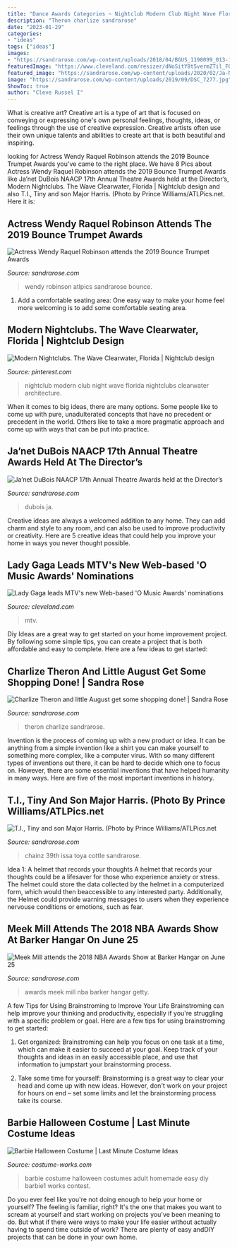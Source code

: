 ```yaml
---
title: "Dance Awards Categories ~ Nightclub Modern Club Night Wave Florida Nightclubs Clearwater Architecture"
description: "Theron charlize sandrarose"
date: "2023-01-29"
categories:
- "ideas"
tags: ["ideas"]
images:
- "https://sandrarose.com/wp-content/uploads/2018/04/BGUS_1198099_013-1000x1500.jpg"
featuredImage: "https://www.cleveland.com/resizer/dNoSitY8t5vermZTil_FQTZ4l6M=/1280x0/smart/advancelocal-adapter-image-uploads.s3.amazonaws.com/image.cleveland.com/home/cleve-media/width2048/img/ent_impact_music/photo/lady-gaga-5b209d48d1d54c18.jpg"
featured_image: "https://sandrarose.com/wp-content/uploads/2020/02/Ja-Net-Dubois-wenn1145273-762x1500.jpg"
image: "https://sandrarose.com/wp-content/uploads/2019/09/DSC_7277.jpg"
ShowToc: true
author: "Cleve Russel I"
---
```



What is creative art?
Creative art is a type of art that is focused on conveying or expressing one's own personal feelings, thoughts, ideas, or feelings through the use of creative expression. Creative artists often use their own unique talents and abilities to create art that is both beautiful and inspiring.

	

		
looking for Actress Wendy Raquel Robinson attends the 2019 Bounce Trumpet Awards you've came to the right place. We have 8 Pics about Actress Wendy Raquel Robinson attends the 2019 Bounce Trumpet Awards like Ja’net DuBois NAACP 17th Annual Theatre Awards held at the Director’s, Modern Nightclubs. The Wave Clearwater, Florida | Nightclub design and also T.I., Tiny and son Major Harris. (Photo by Prince Williams/ATLPics.net. Here it is:
		
    
## Actress Wendy Raquel Robinson Attends The 2019 Bounce Trumpet Awards

<img loading=lazy src="https://sandrarose.com/wp-content/uploads/2019/01/PAW_4558.jpg" onerror="this.onerror=null;this.src='https://tse4.mm.bing.net/th?id=OIP.sI9B8EUSyx4u3zbJKh_avQHaK0&amp;pid=15.1';" alt="Actress Wendy Raquel Robinson attends the 2019 Bounce Trumpet Awards">

_Source: sandrarose.com_

>wendy robinson atlpics sandrarose bounce. 

	

1. Add a comfortable seating area: One easy way to make your home feel more welcoming is to add some comfortable seating area.

    
## Modern Nightclubs. The Wave Clearwater, Florida | Nightclub Design

<img loading=lazy src="https://i.pinimg.com/736x/7a/6c/f6/7a6cf6aac5716fec940048c6b587deca--the-wave-nightclub.jpg" onerror="this.onerror=null;this.src='https://tse3.mm.bing.net/th?id=OIP.A3ppey_Q8IF3WeioFFj8_gEsDL&amp;pid=15.1';" alt="Modern Nightclubs. The Wave Clearwater, Florida | Nightclub design">

_Source: pinterest.com_

>nightclub modern club night wave florida nightclubs clearwater architecture. 

	

When it comes to big ideas, there are many options. Some people like to come up with pure, unadulterated concepts that have no precedent or precedent in the world. Others like to take a more pragmatic approach and come up with ways that can be put into practice. 

    
## Ja’net DuBois NAACP 17th Annual Theatre Awards Held At The Director’s

<img loading=lazy src="https://sandrarose.com/wp-content/uploads/2020/02/Ja-Net-Dubois-wenn1145273-762x1500.jpg" onerror="this.onerror=null;this.src='https://tse1.mm.bing.net/th?id=OIP.71pYVrh86TJqrCr56FZs_gHaOl&amp;pid=15.1';" alt="Ja’net DuBois NAACP 17th Annual Theatre Awards held at the Director’s">

_Source: sandrarose.com_

>dubois ja. 

	

Creative ideas are always a welcomed addition to any home. They can add charm and style to any room, and can also be used to improve productivity or creativity. Here are 5 creative ideas that could help you improve your home in ways you never thought possible.

    
## Lady Gaga Leads MTV&#039;s New Web-based &#039;O Music Awards&#039; Nominations

<img loading=lazy src="https://www.cleveland.com/resizer/dNoSitY8t5vermZTil_FQTZ4l6M=/1280x0/smart/advancelocal-adapter-image-uploads.s3.amazonaws.com/image.cleveland.com/home/cleve-media/width2048/img/ent_impact_music/photo/lady-gaga-5b209d48d1d54c18.jpg" onerror="this.onerror=null;this.src='https://tse2.mm.bing.net/th?id=OIP.tVmcRz53UyxolqES1KCZQAHaKc&amp;pid=15.1';" alt="Lady Gaga leads MTV&#039;s new Web-based &#039;O Music Awards&#039; nominations">

_Source: cleveland.com_

>mtv. 

	

Diy Ideas are a great way to get started on your home improvement project. By following some simple tips, you can create a project that is both affordable and easy to complete. Here are a few ideas to get started: 

    
## Charlize Theron And Little August Get Some Shopping Done! | Sandra Rose

<img loading=lazy src="https://sandrarose.com/wp-content/uploads/2018/04/BGUS_1198099_013-1000x1500.jpg" onerror="this.onerror=null;this.src='https://tse3.mm.bing.net/th?id=OIP.hGIO8nRkEflyVlpEy5fIxQHaLH&amp;pid=15.1';" alt="Charlize Theron and little August get some shopping done! | Sandra Rose">

_Source: sandrarose.com_

>theron charlize sandrarose. 

	

Invention is the process of coming up with a new product or idea. It can be anything from a simple invention like a shirt you can make yourself to something more complex, like a computer virus. With so many different types of inventions out there, it can be hard to decide which one to focus on. However, there are some essential inventions that have helped humanity in many ways. Here are five of the most important inventions in history.

    
## T.I., Tiny And Son Major Harris. (Photo By Prince Williams/ATLPics.net

<img loading=lazy src="https://sandrarose.com/wp-content/uploads/2019/09/DSC_7277.jpg" onerror="this.onerror=null;this.src='https://tse1.mm.bing.net/th?id=OIP.Op55qhoGwpuwxR_9fZu8uwHaJ_&amp;pid=15.1';" alt="T.I., Tiny and son Major Harris. (Photo by Prince Williams/ATLPics.net">

_Source: sandrarose.com_

>chainz 39th issa toya cottle sandrarose. 

	

Idea 1: A helmet that records your thoughts
A helmet that records your thoughts could be a lifesaver for those who experience anxiety or stress. The helmet could store the data collected by the helmet in a computerized form, which would then beaccessible to any interested party. Additionally, the Helmet could provide warning messages to users when they experience nervouse conditions or emotions, such as fear.

    
## Meek Mill Attends The 2018 NBA Awards Show At Barker Hangar On June 25

<img loading=lazy src="https://sandrarose.com/wp-content/uploads/2018/06/Meek-Mill-NBA-Awards-GettyImages.jpg" onerror="this.onerror=null;this.src='https://tse2.mm.bing.net/th?id=OIP.3KjVtJSNyJ9iNoJmloREqgHaLI&amp;pid=15.1';" alt="Meek Mill attends the 2018 NBA Awards Show at Barker Hangar on June 25">

_Source: sandrarose.com_

>awards meek mill nba barker hangar getty. 

	

A few Tips for Using Brainstroming to Improve Your Life
Brainstroming can help improve your thinking and productivity, especially if you're struggling with a specific problem or goal. Here are a few tips for using brainstroming to get started: 
1. Get organized: Brainstroming can help you focus on one task at a time, which can make it easier to succeed at your goal. Keep track of your thoughts and ideas in an easily accessible place, and use that information to jumpstart your brainstorming process. 

2. Take some time for yourself: Brainstorming is a great way to clear your head and come up with new ideas. However, don't work on your project for hours on end – set some limits and let the brainstorming process take its course. 


    
## Barbie Halloween Costume | Last Minute Costume Ideas

<img loading=lazy src="https://photos.costume-works.com/full/barbie1.jpg" onerror="this.onerror=null;this.src='https://tse4.mm.bing.net/th?id=OIP.Ynby2qE4SxfSrPY34WOJtAHaNX&amp;pid=15.1';" alt="Barbie Halloween Costume | Last Minute Costume Ideas">

_Source: costume-works.com_

>barbie costume halloween costumes adult homemade easy diy barbie1 works contest. 

	

Do you ever feel like you're not doing enough to help your home or yourself? The feeling is familiar, right? It's the one that makes you want to scream at yourself and start working on projects you've been meaning to do. But what if there were ways to make your life easier without actually having to spend time outside of work? There are plenty of easy andDIY projects that can be done in your own home.

